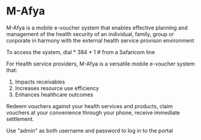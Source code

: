 # M-Afya
M-Afya is a mobile e-voucher system that enables effective planning and management
of the health security of an individual, family, group or corporate in harmony with
the external health service provison environment


To access the system, dial * 384 * 1 # from a Safaricom line

For Health service providers, M-Afya is a versatile mobile e-voucher system that:
  1. Impacts receivables
  2. Increases resource use efficiency
  3. Enhances healthcare outcomes
  
Redeem vouchers against your health services and products, claim vouchers at your 
convenience through your phone, receive immediate settlement.

Use "admin" as both username and password to log in to the portal

